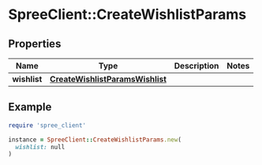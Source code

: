 # SpreeClient::CreateWishlistParams

## Properties

| Name | Type | Description | Notes |
| ---- | ---- | ----------- | ----- |
| **wishlist** | [**CreateWishlistParamsWishlist**](CreateWishlistParamsWishlist.md) |  |  |

## Example

```ruby
require 'spree_client'

instance = SpreeClient::CreateWishlistParams.new(
  wishlist: null
)
```

